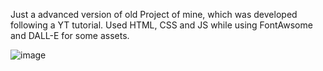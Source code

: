 Just a advanced version of  old Project of mine, which was developed following a  YT tutorial. Used HTML, CSS and JS while using FontAwsome and DALL-E for some assets.

  ![image](https://github.com/code-shm/Customized-Anime-OP-Player/assets/141076799/6ea6876b-2d94-409e-8a7b-feb29ebd7c9b)

  
